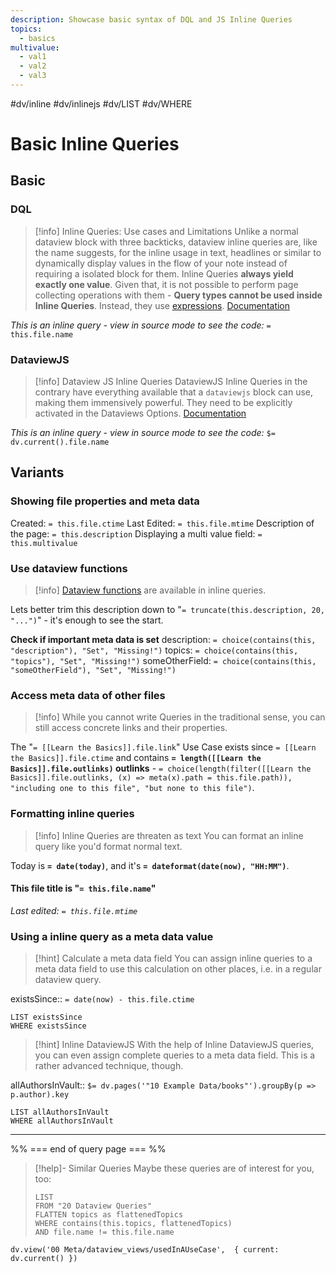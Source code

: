 ```yaml
---
description: Showcase basic syntax of DQL and JS Inline Queries
topics:
  - basics
multivalue:
  - val1
  - val2
  - val3
---
```

 #dv/inline #dv/inlinejs #dv/LIST #dv/WHERE

# Basic Inline Queries

## Basic 

### DQL

> [!info] Inline Queries: Use cases and Limitations
> Unlike a normal dataview block with three backticks, dataview inline queries are, like the name suggests, for the inline usage in text, headlines or similar to dynamically display values in the flow of your note instead of requiring a isolated block for them. 
> Inline Queries **always yield exactly one value**. Given that, it is not possible to perform page collecting operations with them - **Query types cannot be used inside Inline Queries**. Instead, they use [expressions](https://blacksmithgu.github.io/obsidian-dataview/query/expressions/).
> [Documentation](https://blacksmithgu.github.io/obsidian-dataview/data-queries/#inline-dql)

_This is an inline query - view in source mode to see the code:_ `= this.file.name`

### DataviewJS

> [!info] Dataview JS Inline Queries
> DataviewJS Inline Queries in the contrary have everything available that a `dataviewjs` block can use, making them immensively powerful. They need to be explicitly activated in the Dataviews Options.
> [Documentation](https://blacksmithgu.github.io/obsidian-dataview/data-queries/#inline-dataview-js)

_This is an inline query - view in source mode to see the code:_ `$= dv.current().file.name`

## Variants

### Showing file properties and meta data

Created: `= this.file.ctime`
Last Edited: `= this.file.mtime`
Description of the page: `= this.description`
Displaying a multi value field: `= this.multivalue` 

### Use dataview functions

> [!info] [Dataview functions](https://blacksmithgu.github.io/obsidian-dataview/query/functions/) are available in inline queries.

Lets better trim this description down to "`= truncate(this.description, 20, "...")`" - it's enough to see the start.

**Check if important meta data is set**
description: `= choice(contains(this, "description"), "Set", "Missing!")`
topics: `= choice(contains(this, "topics"), "Set", "Missing!")`
someOtherField: `= choice(contains(this, "someOtherField"), "Set", "Missing!")`

### Access meta data of other files

> [!info] 
> While you cannot write Queries in the traditional sense, you can still access concrete links and their properties.

The "`= [[Learn the Basics]].file.link`" Use Case exists since `= [[Learn the Basics]].file.ctime` and contains **`= length([[Learn the Basics]].file.outlinks)` outlinks** - `= choice(length(filter([[Learn the Basics]].file.outlinks, (x) => meta(x).path = this.file.path)), "including one to this file", "but none to this file")`.

### Formatting inline queries

> [!info] Inline Queries are threaten as text
> You can format an inline query like you'd format normal text.

Today is **`= date(today)`**, and it's **`= dateformat(date(now), "HH:MM")`**.

#### This file title is "`= this.file.name`"

_Last edited: `= this.file.mtime`_

### Using a inline query as a meta data value

> [!hint] Calculate a meta data field
> You can assign inline queries to a meta data field to use this calculation on other places, i.e. in a regular dataview query.

existsSince:: `= date(now) - this.file.ctime`

```dataview
LIST existsSince
WHERE existsSince
```

> [!hint] Inline DataviewJS
> With the help of Inline DataviewJS queries, you can even assign complete queries to a meta data field. This is a rather advanced technique, though.
> 

allAuthorsInVault:: `$= dv.pages('"10 Example Data/books"').groupBy(p => p.author).key`

```dataview
LIST allAuthorsInVault
WHERE allAuthorsInVault
```

---
%% === end of query page === %%
> [!help]- Similar Queries
> Maybe these queries are of interest for you, too:
> ```dataview
> LIST
> FROM "20 Dataview Queries"
> FLATTEN topics as flattenedTopics
> WHERE contains(this.topics, flattenedTopics)
> AND file.name != this.file.name
> ```

```dataviewjs
dv.view('00 Meta/dataview_views/usedInAUseCase',  { current: dv.current() })
```
